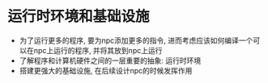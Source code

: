 # 运行时环境和基础设施
- 为了运行更多的程序, 要为npc添加更多的指令, 进而考虑应该如何编译一个可以在npc上运行的程序, 并将其放到npc上运行
- 了解程序和计算机硬件之间的一层重要的抽象: 运行时环境
- 搭建更强大的基础设施, 在后续设计npc的时候发挥作用